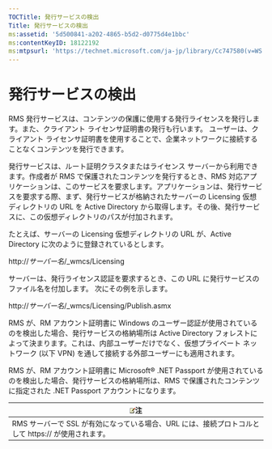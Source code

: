 ```yaml
---
TOCTitle: 発行サービスの検出
Title: 発行サービスの検出
ms:assetid: '5d500841-a202-4865-b5d2-d0775d4e1bbc'
ms:contentKeyID: 18122192
ms:mtpsurl: 'https://technet.microsoft.com/ja-jp/library/Cc747580(v=WS.10)'
---
```


発行サービスの検出
==================

RMS 発行サービスは、コンテンツの保護に使用する発行ライセンスを発行します。また、クライアント ライセンサ証明書の発行も行います。 ユーザーは、クライアント ライセンサ証明書を使用することで、企業ネットワークに接続することなくコンテンツを発行できます。

発行サービスは、ルート証明クラスタまたはライセンス サーバーから利用できます。作成者が RMS で保護されたコンテンツを発行するとき、RMS 対応アプリケーションは、このサービスを要求します。アプリケーションは、発行サービスを要求する際、まず、発行サービスが格納されたサーバーの Licensing 仮想ディレクトリの URL を Active Directory から取得します。その後、発行サービスに、この仮想ディレクトリのパスが付加されます。

たとえば、サーバーの Licensing 仮想ディレクトリの URL が、Active Directory に次のように登録されているとします。

http://*サーバー名*/\_wmcs/Licensing

サーバーは、発行ライセンス認証を要求するとき、この URL に発行サービスのファイル名を付加します。 次にその例を示します。

http://*サーバー名*/\_wmcs/Licensing/Publish.asmx

RMS が、RM アカウント証明書に Windows のユーザー認証が使用されているのを検出した場合、発行サービスの格納場所は Active Directory フォレストによって決まります。これは、内部ユーザーだけでなく、仮想プライベート ネットワーク (以下 VPN) を通して接続する外部ユーザーにも適用されます。

RMS が、RM アカウント証明書に Microsoft® .NET Passport が使用されているのを検出した場合、発行サービスの格納場所は、RMS で保護されたコンテンツに指定された .NET Passport アカウントになります。

| ![](images/Cc747580.note(WS.10).gif)注                                 |
|-----------------------------------------------------------------------------------------------------|
| RMS サーバーで SSL が有効になっている場合、URL には、接続プロトコルとして https:// が使用されます。 |

